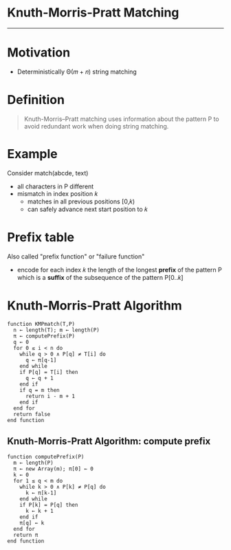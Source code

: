# Knuth-Morris-Pratt Matching

---


# Motivation
- Deterministically Θ(𝑚 + 𝑛) string matching

# Definition
> Knuth-Morris–Pratt matching uses information about the pattern P to
avoid redundant work when doing string matching.

# Example
Consider match(abcde, text)
- all characters in P different
- mismatch in index position 𝑘
  - matches in all previous positions [0,𝑘)
  - can safely advance next start position to 𝑘

# Prefix table
Also called "prefix function" or "failure function"
- encode for each index 𝑘 the length of the longest **prefix** of the pattern P which is a **suffix** of the subsequence of the pattern P[0..𝑘]

# Knuth-Morris-Pratt Algorithm
```
function KMPmatch(T,P)
  n ← length(T); m ← length(P)
  π ← computePrefix(P)
  q ← 0
  for 0 ≤ i < n do
    while q > 0 ∧ P[q] ≠ T[i] do
      q ← π[q-1]
    end while
    if P[q] = T[i] then
      q ← q + 1
    end if
    if q = m then
      return i - m + 1
    end if
  end for
  return false
end function
```

## Knuth-Morris-Pratt Algorithm: compute prefix
```
function computePrefix(P)
  m ← length(P)
  π ← new Array(m); π[0] ← 0
  k ← 0
  for 1 ≤ q < m do
    while k > 0 ∧ P[k] ≠ P[q] do
      k ← π[k-1]
    end while
    if P[k] = P[q] then
      k ← k + 1
    end if
    π[q] ← k
  end for
  return π
end function
```
